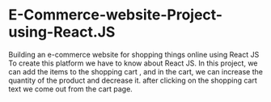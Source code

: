 # E-Commerce-website-Project-using-React.JS
Building an e-commerce website for shopping things online using React JS
To create this platform we have to know about React JS.
In this project, we can add the items to the shopping cart
, and in the cart, we can increase the quantity of the product and decrease it.
after clicking on the shopping cart text we come out from the cart page.

